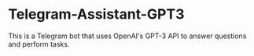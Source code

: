 # Telegram-Assistant-GPT3
This is a Telegram bot that uses OpenAI's GPT-3 API to answer questions and perform tasks.
